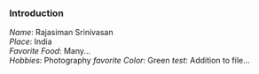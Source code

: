 ### Introduction

*Name*: Rajasiman Srinivasan  
*Place*: India  
*Favorite Food*: Many...  
*Hobbies*: Photography
*favorite Color*: Green
*test*: Addition to file...
